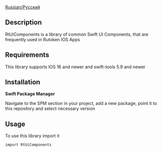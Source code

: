 [Russian/Русский](README_RUS.md) 

## Description
RtUiComponents is a library of common Swift UI Components, that are frequently used in Rutoken IOS Apps

## Requirements
This library supports IOS 16 and newer and swift-tools 5.9 and newer

## Installation
**Swift Package Manager**

Navigate to the SPM section in your project, add a new package, point it to
this repository and select necessary version

## Usage
To use this library import it
```bash
import RtUiComponents
```
